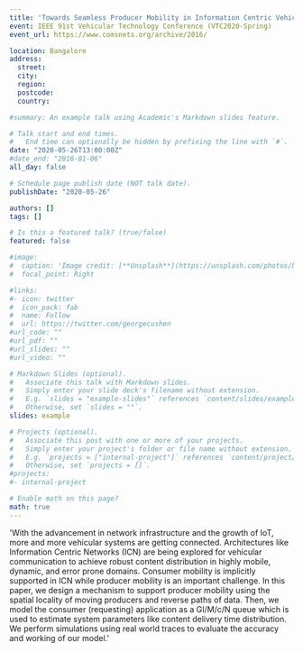```yaml
---
title: 'Towards Seamless Producer Mobility in Information Centric Vehicular Networks'
event: IEEE 91st Vehicular Technology Conference (VTC2020-Spring)
event_url: https://www.comsnets.org/archive/2016/

location: Bangalore
address:
  street:
  city: 
  region: 
  postcode: 
  country: 

#summary: An example talk using Academic's Markdown slides feature.

# Talk start and end times.
#   End time can optionally be hidden by prefixing the line with `#`.
date: "2020-05-26T13:00:00Z"
#date_end: "2016-01-06"
all_day: false

# Schedule page publish date (NOT talk date).
publishDate: "2020-05-26"

authors: []
tags: []

# Is this a featured talk? (true/false)
featured: false

#image:
#  caption: 'Image credit: [**Unsplash**](https://unsplash.com/photos/bzdhc5b3Bxs)'
#  focal_point: Right

#links:
#- icon: twitter
#  icon_pack: fab
#  name: Follow
#  url: https://twitter.com/georgecushen
#url_code: ""
#url_pdf: ""
#url_slides: ""
#url_video: ""

# Markdown Slides (optional).
#   Associate this talk with Markdown slides.
#   Simply enter your slide deck's filename without extension.
#   E.g. `slides = "example-slides"` references `content/slides/example-slides.md`.
#   Otherwise, set `slides = ""`.
slides: example

# Projects (optional).
#   Associate this post with one or more of your projects.
#   Simply enter your project's folder or file name without extension.
#   E.g. `projects = ["internal-project"]` references `content/project/deep-learning/index.md`.
#   Otherwise, set `projects = []`.
#projects:
#- internal-project

# Enable math on this page?
math: true
---
```


'With the advancement in network infrastructure and the growth of IoT, more and more vehicular systems are getting connected. Architectures like Information Centric Networks (ICN) are being explored for vehicular communication to achieve robust content distribution in highly mobile, dynamic, and error prone domains. Consumer mobility is implicitly supported in ICN while producer mobility is an important challenge. In this paper, we design a mechanism to support producer mobility using the spatial locality of moving producers and reverse paths of data. Then, we model the consumer (requesting) application as a GI/M/c/N queue which is used to estimate system parameters like content delivery time distribution. We perform simulations using real world traces to evaluate the accuracy and working of our model.'
